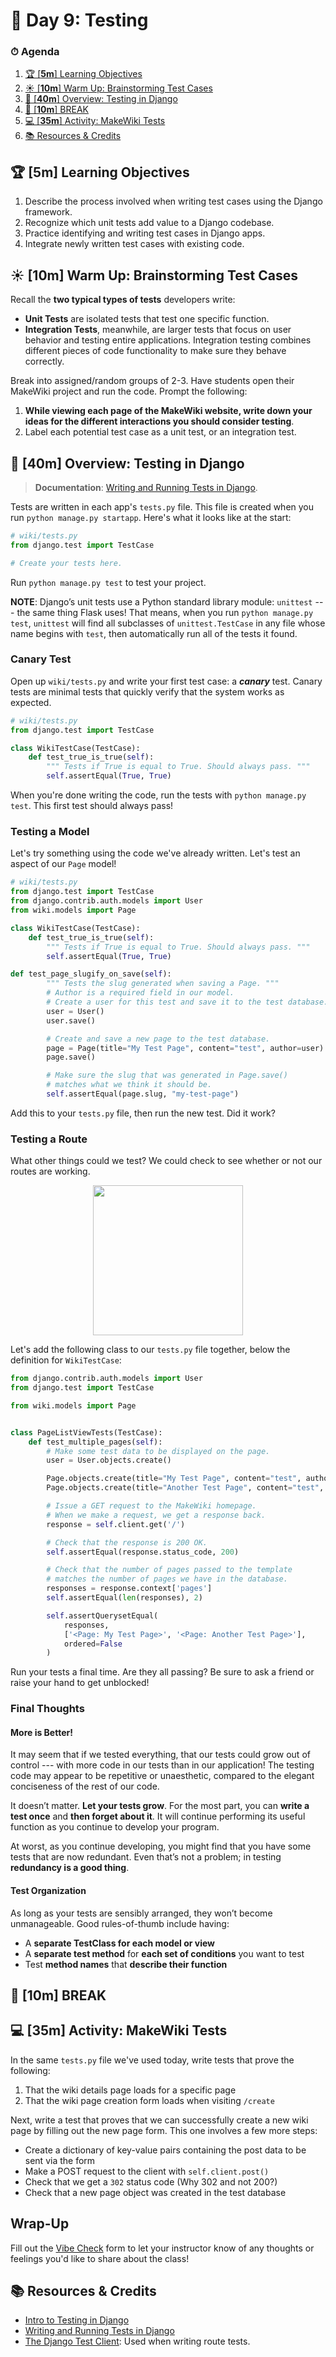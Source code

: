 # 📜 Day 9: Testing

### ⏱ Agenda

1. [🏆 [**5m**] Learning Objectives](#%f0%9f%8f%86-5m-learning-objectives)
2. [☀️ [**10m**] Warm Up: Brainstorming Test Cases](#%e2%98%80%ef%b8%8f-10m-warm-up-brainstorming-test-cases)
3. [📖 [**40m**] Overview: Testing in Django](#%f0%9f%93%96-40m-overview-testing-in-django)
4. [🌴 [**10m**] BREAK](#%f0%9f%8c%b4-10m-break)
5. [💻 [**35m**] Activity: MakeWiki Tests](#%f0%9f%92%bb-35m-activity-makewiki-tests)
6. [📚 Resources & Credits](#%f0%9f%93%9a-resources--credits)

## 🏆 [**5m**] Learning Objectives

1. Describe the process involved when writing test cases using the Django framework.
1. Recognize which unit tests add value to a Django codebase.
1. Practice identifying and writing test cases in Django apps.
1. Integrate newly written test cases with existing code.

## ☀️ [**10m**] Warm Up: Brainstorming Test Cases

Recall the **two typical types of tests** developers write:

- **Unit Tests** are isolated tests that test one specific function.
- **Integration Tests**, meanwhile, are larger tests that focus on user behavior and testing entire applications. Integration testing combines different pieces of code functionality to make sure they behave correctly.

Break into assigned/random groups of 2-3. Have students open their MakeWiki project and run the code. Prompt the following:

1. **While viewing each page of the MakeWiki website, write down your ideas for the different interactions you should consider testing**.
2. Label each potential test case as a unit test, or an integration test.

## 📖 [**40m**] Overview: Testing in Django

> **Documentation**: [Writing and Running Tests in Django].

Tests are written in each app's `tests.py` file. This file is created when you run `python manage.py startapp`. Here's what it looks like at the start:

```python
# wiki/tests.py
from django.test import TestCase

# Create your tests here.
```

Run `python manage.py test` to test your project.

**NOTE**: Django’s unit tests use a Python standard library module: `unittest` --- the same thing Flask uses! That means, when you run `python manage.py test`, `unittest` will find all subclasses of `unittest.TestCase` in any file whose name begins with `test`, then automatically run all of the tests it found.

### Canary Test

Open up `wiki/tests.py` and write your first test case: a **_canary_** test. Canary tests are minimal tests that quickly verify that the system works as expected.

```python
# wiki/tests.py
from django.test import TestCase

class WikiTestCase(TestCase):
    def test_true_is_true(self):
        """ Tests if True is equal to True. Should always pass. """
        self.assertEqual(True, True)
```

When you're done writing the code, run the tests with `python manage.py test`. This first test should always pass!

### Testing a Model

Let's try something using the code we've already written. Let's test an aspect of our `Page` model!

```python
# wiki/tests.py
from django.test import TestCase
from django.contrib.auth.models import User
from wiki.models import Page

class WikiTestCase(TestCase):
    def test_true_is_true(self):
        """ Tests if True is equal to True. Should always pass. """
        self.assertEqual(True, True)

def test_page_slugify_on_save(self):
        """ Tests the slug generated when saving a Page. """
        # Author is a required field in our model.
        # Create a user for this test and save it to the test database.
        user = User()
        user.save()

        # Create and save a new page to the test database.
        page = Page(title="My Test Page", content="test", author=user)
        page.save()

        # Make sure the slug that was generated in Page.save()
        # matches what we think it should be.
        self.assertEqual(page.slug, "my-test-page")
```

Add this to your `tests.py` file, then run the new test. Did it work?

### Testing a Route

What other things could we test? We could check to see whether or not our routes are working.


<p align="center"><img src="https://i.imgur.com/i91qZsF.png" width="240"></p>

Let's add the following class to our `tests.py` file together, below the definition for `WikiTestCase`:

```python
from django.contrib.auth.models import User
from django.test import TestCase

from wiki.models import Page


class PageListViewTests(TestCase):
    def test_multiple_pages(self):
        # Make some test data to be displayed on the page.
        user = User.objects.create()

        Page.objects.create(title="My Test Page", content="test", author=user)
        Page.objects.create(title="Another Test Page", content="test", author=user)

        # Issue a GET request to the MakeWiki homepage.
        # When we make a request, we get a response back.
        response = self.client.get('/')

        # Check that the response is 200 OK.
        self.assertEqual(response.status_code, 200)

        # Check that the number of pages passed to the template
        # matches the number of pages we have in the database.
        responses = response.context['pages']
        self.assertEqual(len(responses), 2)

        self.assertQuerysetEqual(
            responses,
            ['<Page: My Test Page>', '<Page: Another Test Page>'],
            ordered=False
        )
```

Run your tests a final time. Are they all passing? Be sure to ask a friend or raise your hand to get unblocked!

### Final Thoughts

#### More is Better!

It may seem that if we tested everything, that our tests could grow out of control --- with more code in our tests than in our application! The testing code may appear to be repetitive or unaesthetic, compared to the elegant conciseness of the rest of our code.

It doesn’t matter. **Let your tests grow**. For the most part, you can **write a test once** and **then forget about it**. It will continue performing its useful function as you continue to develop your program.

At worst, as you continue developing, you might find that you have some tests that are now redundant. Even that’s not a problem; in testing **redundancy is a good thing**.

#### Test Organization

As long as your tests are sensibly arranged, they won’t become unmanageable. Good rules-of-thumb include having:

- A **separate TestClass for each model or view**
- A **separate test method** for **each set of conditions** you want to test
- Test **method names** that **describe their function**

## 🌴 [**10m**] BREAK

## 💻 [**35m**] Activity: MakeWiki Tests

In the same `tests.py` file we've used today, write tests that prove the following:

1. That the wiki details page loads for a specific page
1. That the wiki page creation form loads when visiting `/create`

Next, write a test that proves that we can successfully create a new wiki page by filling out the new page form. This one involves a few more steps:

- Create a dictionary of key-value pairs containing the post data to be sent via the form
- Make a POST request to the client with `self.client.post()`
- Check that we get a `302` status code (Why 302 and not 200?)
- Check that a new page object was created in the test database

## Wrap-Up

Fill out the [Vibe Check](https://make.sc/bew1.2-vibe-check) form to let your instructor know of any thoughts or feelings you'd like to share about the class!

## 📚 Resources & Credits

- [Intro to Testing in Django]
- [Writing and Running Tests in Django]
- [The Django Test Client](https://docs.djangoproject.com/en/2.2/topics/testing/tools/): Used when writing route tests.

[Intro to Testing in Django]: https://realpython.com/testing-in-django-part-1-best-practices-and-examples/
[Writing and Running Tests in Django]: https://docs.djangoproject.com/en/2.2/topics/testing/overview/

